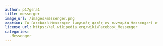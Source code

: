 ```yaml
---
author: p17gera1
title: messenger
image_url: /images/messenger.png
caption: Το Facebook Messenger (μερικές φορές εν συντομία Messenger) είναι μια υπηρεσία άμεσων μηνυμάτων και εφαρμογή λογισμικού που παρέχει το κείμενο και τη φωνή. Το Messenger επιτρέπει στους χρήστες του Facebook να συνομιλούν με φίλους τόσο στο κινητό όσο και στην κεντρική ιστοσελίδα.
license_url: https://el.wikipedia.org/wiki/Facebook_Messenger
categories: 
  -Messenger
---
```

